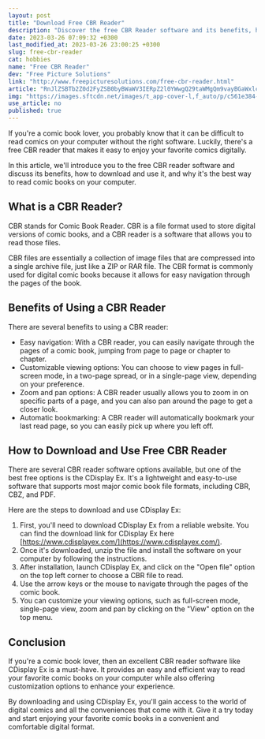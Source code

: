 ```yaml
---
layout: post
title: "Download Free CBR Reader"
description: "Discover the free CBR Reader software and its benefits, how to download and use it, and why it's the best way to read comic books on your computer."
date: 2023-03-26 07:09:32 +0300
last_modified_at: 2023-03-26 23:00:25 +0300
slug: free-cbr-reader
cat: hobbies
name: "Free CBR Reader"
dev: "Free Picture Solutions"
link: "http://www.freepicturesolutions.com/free-cbr-reader.html"
article: "RnJlZSBTb2Z0d2FyZSB0byBWaWV3IERpZ2l0YWwgQ29taWMgQm9vayBGaWxlc0ZyZWUgQ0JSIFJlYWRlciBpcyBhbiBhcHBsaWNhdGlvbiB3aGljaCBhbGxvd3MgdXNlcnMgdG8gYWNjZXNzIHRoZWlyIGRpZ2l0YWwgY29taWMgYm9vayBjb2xsZWN0aW9ucy4gVGhlIHNvZnR3YXJlIGRvZXMgbm90IHJlcXVpcmUgbXVjaCBtZW1vcnkgYW5kIGl0IG9mZmVycyBhIHZlcnkgaW50dWl0aXZlIGludGVyZmFjZS4="
img: "https://images.sftcdn.net/images/t_app-cover-l,f_auto/p/c561e384-5726-4e29-851c-148af7c577d5/2251208776/free-cbr-reader-cbr-reader.jpg"
use_article: no
published: true
---
```



If you're a comic book lover, you probably know that it can be difficult to read comics on your computer without the right software. Luckily, there's a free CBR reader that makes it easy to enjoy your favorite comics digitally.

In this article, we'll introduce you to the free CBR reader software and discuss its benefits, how to download and use it, and why it's the best way to read comic books on your computer.

## What is a CBR Reader?

CBR stands for Comic Book Reader. CBR is a file format used to store digital versions of comic books, and a CBR reader is a software that allows you to read those files. 

CBR files are essentially a collection of image files that are compressed into a single archive file, just like a ZIP or RAR file. The CBR format is commonly used for digital comic books because it allows for easy navigation through the pages of the book.

## Benefits of Using a CBR Reader

There are several benefits to using a CBR reader:

- Easy navigation: With a CBR reader, you can easily navigate through the pages of a comic book, jumping from page to page or chapter to chapter.
- Customizable viewing options: You can choose to view pages in full-screen mode, in a two-page spread, or in a single-page view, depending on your preference.
- Zoom and pan options: A CBR reader usually allows you to zoom in on specific parts of a page, and you can also pan around the page to get a closer look.
- Automatic bookmarking: A CBR reader will automatically bookmark your last read page, so you can easily pick up where you left off.

## How to Download and Use Free CBR Reader

There are several CBR reader software options available, but one of the best free options is the CDisplay Ex. It's a lightweight and easy-to-use software that supports most major comic book file formats, including CBR, CBZ, and PDF.

Here are the steps to download and use CDisplay Ex:

1. First, you'll need to download CDisplay Ex from a reliable website. You can find the download link for CDisplay Ex here [https://www.cdisplayex.com/](https://www.cdisplayex.com/). 
2. Once it's downloaded, unzip the file and install the software on your computer by following the instructions.
3. After installation, launch CDisplay Ex, and click on the "Open file" option on the top left corner to choose a CBR file to read.
4. Use the arrow keys or the mouse to navigate through the pages of the comic book.
5. You can customize your viewing options, such as full-screen mode, single-page view, zoom and pan by clicking on the "View" option on the top menu.

## Conclusion

If you're a comic book lover, then an excellent CBR reader software like CDisplay Ex is a must-have. It provides an easy and efficient way to read your favorite comic books on your computer while also offering customization options to enhance your experience.

By downloading and using CDisplay Ex, you'll gain access to the world of digital comics and all the conveniences that come with it. Give it a try today and start enjoying your favorite comic books in a convenient and comfortable digital format.